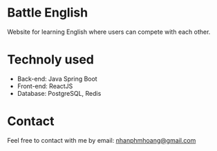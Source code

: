 # Battle English
Website for learning English where users can compete with each other.
# Technoly used 
+ Back-end: Java Spring Boot
+ Front-end: ReactJS
+ Database: PostgreSQL, Redis
# Contact 
Feel free to contact with me by email: nhanphmhoang@gmail.com
